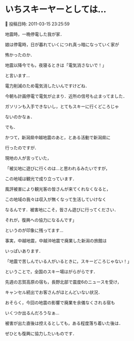 # いちスキーヤーとしては…

📅 投稿日時: 2011-03-15 23:25:59

地震時，一晩停電した我が家．


娘は停電時，日が暮れていくにつれ真っ暗になっていく家が


怖かったのか．


地震以降今でも，夜寝るときは「電気消さないで！」


と言います…


電力削減のため電気消したいんですけどね．





今朝も計画停電で電気が止まり．近所の信号も止まってました．


ガソリンも入手できないし，とてもスキーに行くどころじゃ


ないのかなぁ．





でも．


かつて，新潟県中越地震のあと，とある活動で新潟県に


行ったのですが．


現地の人が言っていた，


「被災地に遊びに行くのは…と思われるみたいですが，


この地域は観光で成り立っています．


風評被害により観光客の皆さんが来てくれなくなると，


この地域の我々は収入が無くなって生活していけなく


なるんです．被害地にこそ，皆さん遊びに行ってください．


それが，復興への協力になるんです」


というのが印象に残ってます…





事実，中越地震，中越沖地震で廃業した新潟の旅館は


いっぱいあります．





「地震で苦しんでいる人がいるときに，スキーどころじゃない！」


ということで，全国のスキー場はがらがらです．


先週の志賀高原の宿も，長野北部で震度6のニュースを受け，


キャンセル続出でお客さんがほとんどいない状況．


おそらく，今回の地震の影響で廃業を余儀なくされる宿も


いくつか出るんだろうなぁ…





被害が出た直後は控えるとしても，ある程度落ち着いた後は．


ぜひとも復興に協力したいものです．
